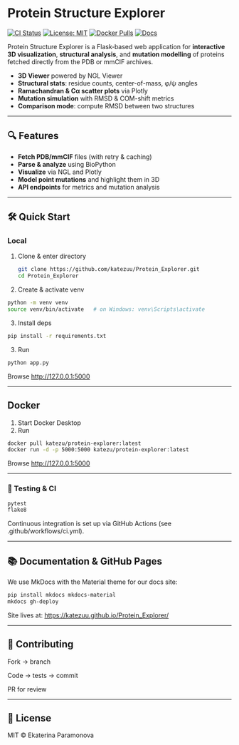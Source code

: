 # Protein Structure Explorer

[![CI Status](https://github.com/katezuu/Protein_Explorer/actions/workflows/ci.yml/badge.svg)](https://github.com/your_username/Protein_Explorer/actions/workflows/ci.yml)
[![License: MIT](https://img.shields.io/badge/License-MIT-yellow.svg)](./LICENSE)
[![Docker Pulls](https://img.shields.io/docker/pulls/katezu/protein-explorer.svg)](https://hub.docker.com/r/katezu/protein-explorer)
[![Docs](https://img.shields.io/website?url=https%3A%2F%2Fkatezuu.github.io%2FProtein_Explorer%2F)](https://katezuu.github.io/Protein_Explorer/)

Protein Structure Explorer is a Flask‑based web application for **interactive 3D visualization**, **structural analysis**, and **mutation modelling** of proteins fetched directly from the PDB or mmCIF archives.

- **3D Viewer** powered by NGL Viewer  
- **Structural stats**: residue counts, center-of-mass, φ/ψ angles  
- **Ramachandran & Cα scatter plots** via Plotly  
- **Mutation simulation** with RMSD & COM-shift metrics  
- **Comparison mode**: compute RMSD between two structures  

---

## 🔍 Features

- **Fetch PDB/mmCIF** files (with retry & caching)  
- **Parse & analyze** using BioPython  
- **Visualize** via NGL and Plotly  
- **Model point mutations** and highlight them in 3D  
- **API endpoints** for metrics and mutation analysis  

---

## 🛠️ Quick Start

### Local

1. Clone & enter directory  
   ```bash
   git clone https://github.com/katezuu/Protein_Explorer.git
   cd Protein_Explorer
2. Create & activate venv

```bash
python -m venv venv
source venv/bin/activate   # on Windows: venv\Scripts\activate
```
3. Install deps

```bash
pip install -r requirements.txt
```
3. Run

```bash
python app.py
```
Browse http://127.0.0.1:5000

---
## Docker
1. Start Docker Desktop
2. Run
```bash
docker pull katezu/protein-explorer:latest
docker run -d -p 5000:5000 katezu/protein-explorer:latest
```
Browse http://127.0.0.1:5000

---

### 🚦 Testing & CI
```bash
pytest
flake8
```
Continuous integration is set up via GitHub Actions (see .github/workflows/ci.yml).

---
## 📚 Documentation & GitHub Pages
We use MkDocs with the Material theme for our docs site:

```bash
pip install mkdocs mkdocs-material
mkdocs gh-deploy
```

Site lives at:
https://katezuu.github.io/Protein_Explorer/

---
## 🤝 Contributing
Fork → branch

Code → tests → commit

PR for review

---
## 📄 License
MIT © Ekaterina Paramonova
